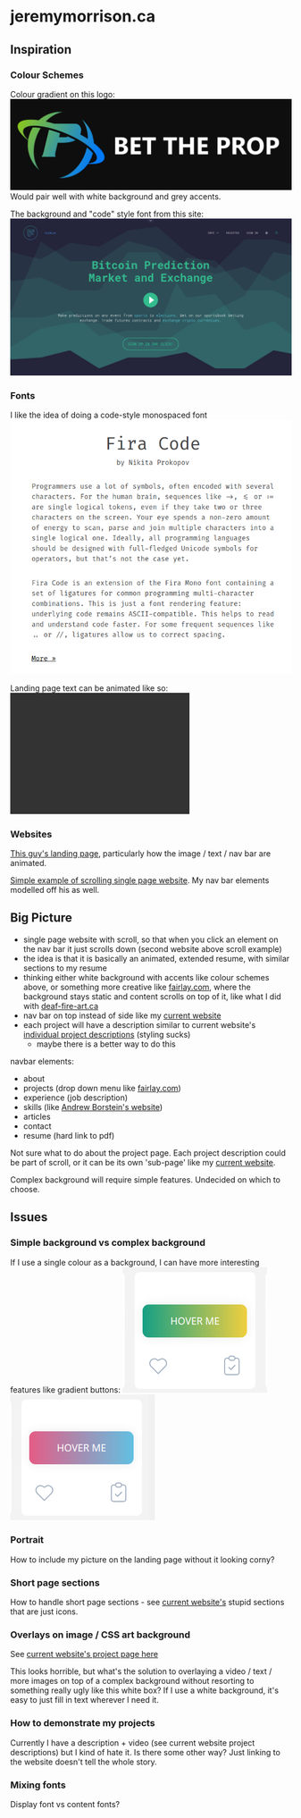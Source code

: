 # jeremymorrison.ca

## Inspiration

### Colour Schemes

Colour gradient on this logo:
![btp](assets/bettheprop.png)
Would pair well with white background and grey accents.

The background and "code" style font from this site:
![fairlay](assets/fairlay.png)

### Fonts

I like the idea of doing a code-style monospaced font
![firacode](assets/firacode.png)

Landing page text can be animated like so:
![text-animated](assets/react-typist.gif)

### Websites

[This guy's landing page][jessygrossi], particularly how the image / text / nav bar are animated.

[Simple example of scrolling single page website][borstein]. My nav bar elements modelled off his as well.

## Big Picture

- single page website with scroll, so that when you click an element on the nav bar it just scrolls down (second website above scroll example)
- the idea is that it is basically an animated, extended resume, with similar sections to my resume
- thinking either white background with accents like colour schemes above, or something more creative like [fairlay.com][fairlay], where the background stays static and content scrolls on top of it, like what I did with [deaf-fire-art.ca][deaf-fire-art]
- nav bar on top instead of side like my [current website][me]
- each project will have a description similar to current website's [individual project descriptions][me project] (styling sucks)
  - maybe there is a better way to do this

navbar elements:

- about
- projects (drop down menu like [fairlay.com][fairlay])
- experience (job description)
- skills (like [Andrew Borstein's website][borstein])
- articles
- contact
- resume (hard link to pdf)

Not sure what to do about the project page. Each project description could be part of scroll, or it can be its own 'sub-page' like my [current website][me project landing].

Complex background will require simple features. Undecided on which to choose.

## Issues

### Simple background vs complex background

If I use a single colour as a background, I can have more interesting features like gradient buttons:
![g button](assets/gradientbutton1.gif)
![g button](assets/gradientbutton2.gif)

### Portrait

How to include my picture on the landing page without it looking corny?

### Short page sections

How to handle short page sections - see [current website's][me] stupid sections that are just icons.

### Overlays on image / CSS art background

See [current website's project page here][me project]

This looks horrible, but what's the solution to overlaying a video / text / more images on top of a complex background without resorting to something really ugly like this white box? If I use a white background, it's easy to just fill in text wherever I need it.

### How to demonstrate my projects

Currently I have a description + video (see current website project descriptions) but I kind of hate it. Is there some other way? Just linking to the website doesn't tell the whole story.

### Mixing fonts

Display font vs content fonts?

[me]: http://jeremymorrison.ca/#/
[me project]: http://jeremymorrison.ca/#/portfolio/deaf-fire-art
[me project landing]: http://jeremymorrison.ca/#/portfolio
[jessygrossi]: https://jessygrossi.com/
[borstein]: https://andrewborstein.com/
[fairlay]: https://fairlay.com/
[deaf-fire-art]: http://www.deaf-fire-art.ca/gallery
